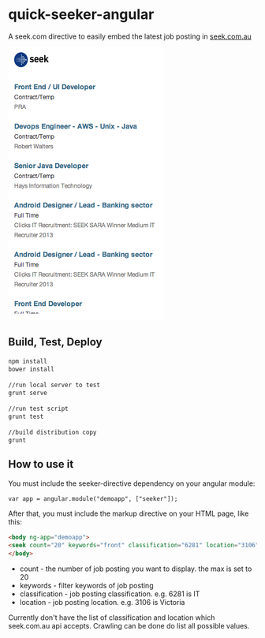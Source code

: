 # quick-seeker-angular
A seek.com directive to easily embed the latest job posting in [seek.com.au](http://seek.com)

![alt tag](https://raw.githubusercontent.com/ruprechtcua/quick-seeker-angular/master/readme/screenshot.png)

## Build, Test, Deploy
```
npm install
bower install

//run local server to test
grunt serve

//run test script
grunt test

//build distribution copy
grunt
```

## How to use it

You must include the seeker-directive dependency on your angular module:
```
var app = angular.module("demoapp", ["seeker"]);
```

After that, you must include the markup directive on your HTML page, like this:
```html
<body ng-app="demoapp">
<seek count="20" keywords="front" classification="6281" location="3106"></seek>
</body>
```
+ count - the number of job posting you want to display. the max is set to 20
+ keywords - filter keywords of job posting
+ classification - job posting classification. e.g. 6281 is IT
+ location - job posting location. e.g. 3106 is Victoria

Currently don't have the list of classification and location which seek.com.au api accepts. Crawling can be done do list all possible values.


